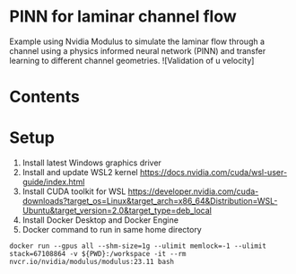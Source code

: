 # PINN for laminar channel flow
Example using Nvidia Modulus to simulate the laminar flow through a channel using a physics informed neural network (PINN) and transfer learning to different channel geometries.
![Validation of u velocity]

# Contents

# Setup
1. Install latest Windows graphics driver
2. Install and update WSL2 kernel https://docs.nvidia.com/cuda/wsl-user-guide/index.html
3. Install CUDA toolkit for WSL https://developer.nvidia.com/cuda-downloads?target_os=Linux&target_arch=x86_64&Distribution=WSL-Ubuntu&target_version=2.0&target_type=deb_local
4. Install Docker Desktop and Docker Engine
5. Docker command to run in same home directory
```
docker run --gpus all --shm-size=1g --ulimit memlock=-1 --ulimit stack=67108864 -v ${PWD}:/workspace -it --rm nvcr.io/nvidia/modulus/modulus:23.11 bash
```

